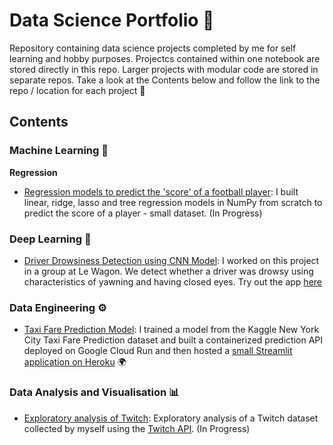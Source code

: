# Data Science Portfolio 🚀
Repository containing data science projects completed by me for self learning and hobby purposes. Projectcs contained within one notebook are stored directly in this repo. Larger projects with modular code are stored in separate repos. Take a look at the Contents below and follow the link to the repo / location for each project 🙂

## Contents

### Machine Learning 🤖

__Regression__
* [Regression models to predict the 'score' of a football player](https://github.com/kai-majerus/numpy_regression_from_scratch): I built linear, ridge, lasso and tree regression models in NumPy from scratch to predict the score of a player - small dataset. (In Progress)

### Deep Learning 🧠
* [Driver Drowsiness Detection using CNN Model](https://github.com/willgraham29/project_drowsy): I worked on this project in a group at Le Wagon. We detect whether a driver was drowsy using characteristics of yawning and having closed eyes. Try out the app [here](https://share.streamlit.io/patrickarigg/project_drowsy/cloud-app)

### Data Engineering ⚙
* [Taxi Fare Prediction Model](https://github.com/kai-majerus/TaxiFareModel): I trained a model from the Kaggle New York City Taxi Fare Prediction dataset and built a containerized prediction API deployed on Google Cloud Run and then hosted a [small Streamlit application on Heroku](https://ny-taxi-fare-app.herokuapp.com/) 🌍

### Data Analysis and Visualisation 📊
* [Exploratory analysis of Twitch](https://github.com/kai-majerus/data-science-portfolio/tree/master/01-Data-Analysis-Notebooks): Exploratory analysis of a Twitch dataset collected by myself using the [Twitch API](https://dev.twitch.tv/docs/api). (In Progress)
